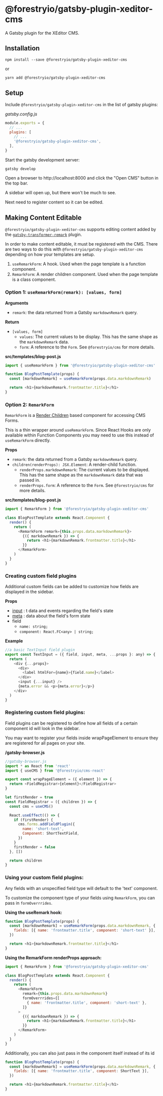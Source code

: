 # @forestryio/gatsby-plugin-xeditor-cms

A Gatsby plugin for the XEditor CMS.

## Installation

```
npm install --save @forestryio/gatsby-plugin-xeditor-cms
```

or

```sh
yarn add @forestryio/gatsby-plugin-xeditor-cms
```

## Setup

Include `@forestryio/gatsby-plugin-xeditor-cms` in the list of gatsby plugins:

_gatsby.config.js_

```javascript
module.exports = {
  // ...
  plugins: [
    // ...
    '@forestryio/gatsby-plugin-xeditor-cms',
  ],
}
```

Start the gatsby development server:

```sh
gatsby develop
```

Open a browser to http://localhost:8000 and click the "Open CMS" button in the top bar.

A sidebar will open up, but there won't be much to see.

Next need to register content so it can be edited.

## Making Content Editable

`@forestryio/gatsby-plugin-xeditor-cms` supports editing content added by the [`gatsby-transformer-remark`](https://github.com/gatsbyjs/gatsby/tree/master/packages/gatsby-transformer-remark) plugin.

In order to make content editable, it must be registered with the CMS. There are two ways to do this
with `@forestryio/gatsby-plugin-xeditor-cms` depending on how your templates are setup.

1. `useRemarkForm`: A hook. Used when the page template is a function component.
1. `RemarkForm`: A render children component. Used when the page template is a class component.

### Option 1: `useRemarkForm(remark): [values, form]`

**Arguments**

- `remark`: the data returned from a Gatsby `markdownRemark` query.

**Return**

- `[values, form]`
  - `values`: The current values to be display. This has the same shape as the `markdownRemark` data.
  - `form`: A reference to the `Form`. See `@forestryio/cms` for more details.

**src/templates/blog-post.js**

```javascript
import { useRemarkForm } from '@forestryio/gatsby-plugin-xeditor-cms'

function BlogPostTemplate(props) {
  const [markdownRemark] = useRemarkForm(props.data.markdownRemark)

  return <h1>{markdownRemark.frontmatter.title}</h1>
}
```

### Option 2: `RemarkForm`

`RemarkForm` is a [Render Children](https://reactjs.org/docs/render-props.html#use-render-props-for-cross-cutting-concerns) based component for accessing CMS Forms.

This is a thin wrapper around `useRemarkForm`. Since React Hooks are only available within Function Components you may need to use this instead of `useRemarkForm` directly.

**Props**

- `remark`: the data returned from a Gatsby `markdownRemark` query.
- `children(renderProps): JSX.Element`: A render-child function.
  - `renderProps.markdownRemark`: The current values to be displayed. This has the same shape as the `markdownRemark` data that was passed in.
  - `renderProps.form`: A reference to the `Form`. See `@forestryio/cms` for more details.

**src/templates/blog-post.js**

```javascript
import { RemarkForm } from '@forestryio/gatsby-plugin-xeditor-cms'

class BlogPostTemplate extends React.Component {
  render() {
    return (
      <RemarkForm remark={this.props.data.markdownRemark}>
        {({ markdownRemark }) => {
          return <h1>{markdownRemark.frontmatter.title}</h1>
        }}
      </RemarkForm>
    )
  }
}
```

### Creating custom field plugins

Additional custom fields can be added to customize how fields are displayed in the sidebar.

**Props**

- [input](https://github.com/final-form/react-final-form#inputname-string) : t data and events regarding the field's state
- [meta](https://github.com/final-form/react-final-form#metaactive-boolean) : data about the field's form state
- field
  - `name: string;`
  - `component: React.FC<any> | string;`

**Example**

```javascript
//a basic TextInput field plugin
export const TextInput = ({ field, input, meta, ...props }: any) => {
  return (
    <div {...props}>
      <div>
        <label htmlFor={name}>{field.name}</label>
      </div>
      <input {...input} />
      {meta.error && <p>{meta.error}</p>}
    </div>
  )
}
```

### Registering custom field plugins:

Field plugins can be registered to define how all fields of a certain component id will look in the sidebar.

You may want to register your fields inside wrapPageElement to ensure they are registered for all pages on your site.

**/gatsby-browser.js**

```javascript
//gatsby-browser.js
import * as React from 'react'
import { useCMS } from '@forestryio/cms-react'

export const wrapPageElement = ({ element }) => {
  return <FieldRegistrar>{element}</FieldRegistrar>
}

let firstRender = true
const FieldRegistrar = ({ children }) => {
  const cms = useCMS()

  React.useEffect(() => {
    if (firstRender) {
      cms.forms.addFieldPlugin({
        name: 'short-text',
        Component: ShortTextField,
      })
    }
    firstRender = false
  }, [])

  return children
}
```

### Using your custom field plugins:

Any fields with an unspecified field type will default to the 'text' component.

To customize the component type of your fields using `RemarkForm`, you can pass in `formOverrrides`.

**Using the useRemark hook:**

```javascript
function BlogPostTemplate(props) {
  const [markdownRemark] = useRemarkForm(props.data.markdownRemark, {
    fields: [{ name: 'frontmatter.title', component: 'short-text' }],
  })

  return <h1>{markdownRemark.frontmatter.title}</h1>
}
```

**Using the RemarkForm renderProps approach:**

```javascript
import { RemarkForm } from '@forestryio/gatsby-plugin-xeditor-cms'

class BlogPostTemplate extends React.Component {
  render() {
    return (
      <RemarkForm
        remark={this.props.data.markdownRemark}
        formOverrrides={[
          { name: 'frontmatter.title', component: 'short-text' },
        ]}
      >
        {({ markdownRemark }) => {
          return <h1>{markdownRemark.frontmatter.title}</h1>
        }}
      </RemarkForm>
    )
  }
}
```

Additionally, you can also just pass in the component itself instead of its id

```javascript
function BlogPostTemplate(props) {
  const [markdownRemark] = useRemarkForm(props.data.markdownRemark, {
    fields: [{ name: 'frontmatter.title', component: ShortText }],
  })

  return <h1>{markdownRemark.frontmatter.title}</h1>
}
```
